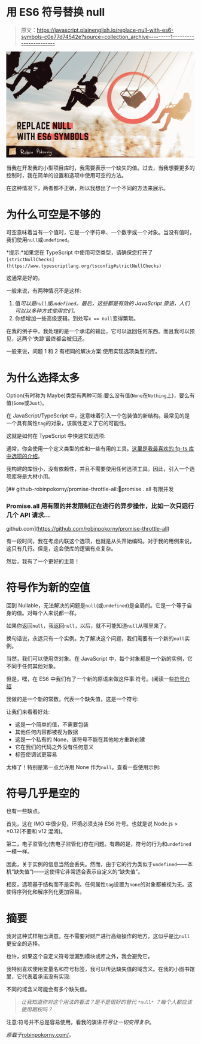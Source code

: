 # 用 ES6 符号替换 null

> 原文：<https://javascript.plainenglish.io/replace-null-with-es6-symbols-c0e77d74542e?source=collection_archive---------1----------------------->

![](img/9c465f6eb23ae6592224e22116dc5550.png)

当我在开发我的小型项目库时，我需要表示一个缺失的值。过去，当我想要更多的控制时，我在简单的设置和选项中使用可空的方法。

在这种情况下，两者都不正确，所以我想出了一个不同的方法来展示。

# 为什么可空是不够的

可空意味着当有一个值时，它是一个字符串、一个数字或一个对象。当没有值时，我们使用`null`或`undefined`。

*提示:*如果您在 TypeScript 中使用可空类型，请确保您打开了`[strictNullChecks](https://www.typescriptlang.org/tsconfig#strictNullChecks)`

这通常是好的。

一般来说，有两种情况不是这样:

1.  值*可以是`null`或`undefined`。最后，这些都是有效的 JavaScript 原语，人们可以以多种方式使用它们。*
2.  你想增加一些高级逻辑。到处写`x == null`变得繁琐。

在我的例子中，我处理的是一个承诺的输出，它可以返回任何东西。而且我可以预见，这两个‘失踪’最终都会被归还。

一般来说，问题 1 和 2 有相同的解决方案:使用实现选项类型的库。

# 为什么选择太多

Option(有时称为 Maybe)类型有两种可能:要么没有值(`None`在`Nothing`上)，要么有值(`Some`或`Just`)。

在 JavaScript/TypeScript 中，这意味着引入一个包装值的新结构。最常见的是一个具有属性`tag`的对象，该属性定义了它的可能性。

这就是如何在 TypeScript 中快速实现选项:

通常，你会使用一个定义类型的库和一些有用的工具。[这里是我最喜欢的 fp-ts 库中选项的介绍](https://dev.to/ryanleecode/practical-guide-to-fp-ts-option-map-flatten-chain-6d5)。

我构建的库很小，没有依赖性，并且不需要使用任何选项工具。因此，引入一个选项库将是大材小用。

[](https://github.com/robinpokorny/promise-throttle-all) [## github-robinpokorny/promise-throttle-all:🤏promise . all 有限并发

### Promise.all 用有限的并发限制正在进行的异步操作，比如一次只运行几个 API 请求…

github.com](https://github.com/robinpokorny/promise-throttle-all) 

有一段时间，我在考虑内联这个选项，也就是从头开始编码。对于我的用例来说，这只有几行。但是，这会使库的逻辑有点复杂。

然后，我有了一个更好的主意！

# 符号作为新的空值

回到 Nullable，无法解决的问题是`null`(或`undefined`)是全局的。它是一个等于自身的值。对每个人来说都一样。

如果你返回`null`，我返回`null`，以后，就不可能知道`null`从哪里来了。

换句话说，永远只有一个实例。为了解决这个问题，我们需要有一个新的`null`实例。

当然，我们可以使用空对象。在 JavaScript 中，每个对象都是一个新的实例，它不同于任何其他对象。

但是，嘿，在 ES6 中我们有了一个新的原语来做这件事:符号。(阅读一些[符号介绍](https://hacks.mozilla.org/2015/06/es6-in-depth-symbols/)

我做的是一个新的常数，代表一个缺失值，这是一个符号:

让我们来看看好处:

*   这是一个简单的值，不需要包装
*   其他任何内容都被视为数据
*   这是一个私有的 None，该符号不能在其他地方重新创建
*   它在我们的代码之外没有任何意义
*   标签使调试更容易

太棒了！特别是第一点允许用 None 作为`null`。查看一些使用示例:

# 符号几乎是空的

也有一些缺点。

首先，这在 IMO 中很少见，环境必须支持 ES6 符号。也就是说 Node.js > =0.12(不要和 v12 混淆)。

第二，电子监管化(去电子监管化)存在问题。有趣的是，符号的行为和`undefined`一模一样。

因此，关于实例的信息当然会丢失。然而，由于它的行为类似于`undefined`——本机“缺失值”)——这使得它非常适合表示自定义的“缺失值”。

相反，选项基于结构而不是实例。任何属性`tag`设置为`none`的对象都被视为无。这使得序列化和解序列化更加容易。

# 摘要

我对这种式样相当满意。在不需要对财产进行高级操作的地方，这似乎是比`null`更安全的选择。

也许，如果这个自定义符号泄漏到模块或库之外，我会避免它。

我特别喜欢使用变量名和符号标签，我可以传达缺失值的域含义。在我的小图书馆里，它代表着承诺没有实现:

不同的域含义可能会有多个缺失值。

> *让我知道你对这个用法的看法？是不是很好的替代* `*null*` *？每个人都应该使用期权吗？*

注意:符号并不总是容易使用，看我的演讲*符号让一切变得复杂*。

*原载于*[robinpokorny.com/](https://robinpokorny.com/blog/replace-null-with-es6-symbols/)*。*